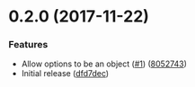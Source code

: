 <a name="0.2.0"></a>
# 0.2.0 (2017-11-22)


### Features

* Allow options to be an object ([#1](https://github.com/LukasHechenberger/babel-preset/issues/1)) ([8052743](https://github.com/LukasHechenberger/babel-preset/commit/8052743))
* Initial release ([dfd7dec](https://github.com/LukasHechenberger/babel-preset/commit/dfd7dec))



